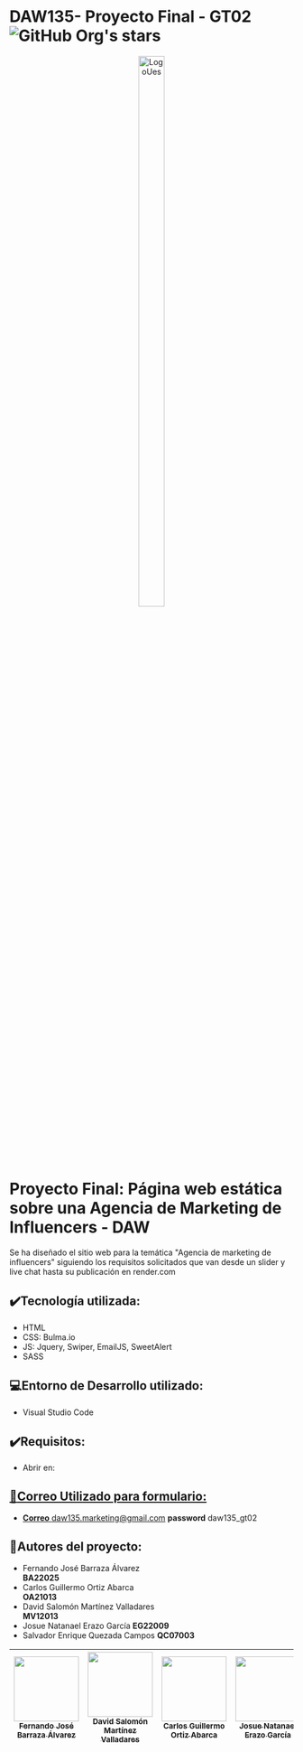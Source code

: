 # DAW135- Proyecto Final - GT02 ![GitHub Org's stars](https://img.shields.io/github/stars/MinunGR?style=social)
<p align="center">
  <img src="https://upload.wikimedia.org/wikipedia/commons/thumb/f/fa/Escudo_de_la_Universidad_de_El_Salvador.svg/1200px-Escudo_de_la_Universidad_de_El_Salvador.svg.png" alt="LogoUes" width="30%" height="50%">
</p>

# Proyecto Final:  Página web estática sobre una Agencia de Marketing de Influencers - DAW
Se ha diseñado el sitio web para la temática "Agencia de marketing de influencers" siguiendo los requisitos solicitados que van desde un slider  y live chat hasta su publicación en render.com

## :heavy_check_mark:Tecnología utilizada:
- HTML
- CSS: Bulma.io
- JS: Jquery, Swiper, EmailJS, SweetAlert
- SASS

## :computer:Entorno de Desarrollo utilizado:
- Visual Studio Code

## :heavy_check_mark:Requisitos:
- Abrir en: <a href="https://marketing-de-influencers.onrender.com/"/>

## :speech_balloon:Correo Utilizado para formulario:
- **Correo** daw135.marketing@gmail.com
  **password** daw135_gt02

## :busts_in_silhouette:Autores del proyecto:
- Fernando José Barraza Álvarez  
  **BA22025**
- Carlos Guillermo Ortiz Abarca  
  **OA21013**
- David Salomón Martínez Valladares  
  **MV12013**
- Josue Natanael Erazo García
  **EG22009**
- Salvador Enrique Quezada Campos
  **QC07003**

  
| [<img src="https://avatars.githubusercontent.com/u/61745150?v=4" width=115><br><sub>Fernando José Barraza Álvarez</sub>](https://github.com/MinunGR) | [<img src="https://avatars.githubusercontent.com/u/57274941?v=4" width=115><br><sub>David Salomón Martínez Valladares</sub>](https://github.com/DavidSalomonDev) | [<img src="https://avatars.githubusercontent.com/u/145523801?v=4" width=115><br><sub>Carlos Guillermo Ortiz Abarca</sub>](https://github.com/Carlos-Otz)| [<img src="https://avatars.githubusercontent.com/u/72239850?v=4" width=115><br><sub>Josue Natanael Erazo García</sub>](https://github.com/josueerazo) | [<img src="https://avatars.githubusercontent.com/u/135405797?v=4" width=115><br><sub>Salvador Enrique Quezada Campos</sub>](https://github.com/kike688)
| :---: | :---: | :---: | :---: | :---: 

